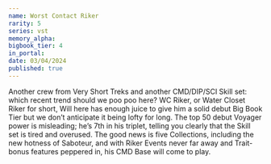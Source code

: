 ```yaml
---
name: Worst Contact Riker
rarity: 5
series: vst
memory_alpha:
bigbook_tier: 4
in_portal:
date: 03/04/2024
published: true
---
```


Another crew from Very Short Treks and another CMD/DIP/SCI Skill set: which recent trend should we poo poo here? WC Riker, or Water Closet Riker for short, Will here has enough juice to give him a solid debut Big Book Tier but we don’t anticipate it being lofty for long. The top 50 debut Voyager power is misleading; he’s 7th in his triplet, telling you clearly that the Skill set is tired and overused. The good news is five Collections, including the new hotness of Saboteur, and with Riker Events never far away and Trait-bonus features peppered in, his CMD Base will come to play.
